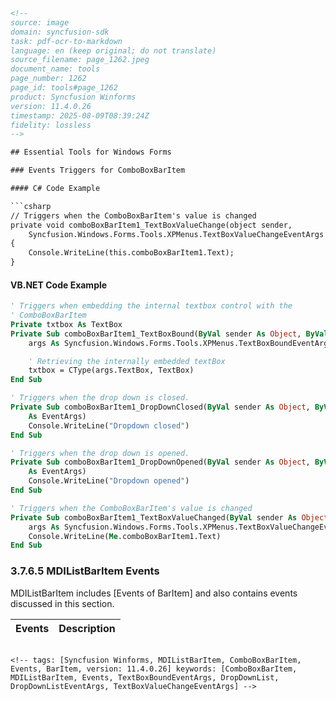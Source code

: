 ```html
<!-- 
source: image
domain: syncfusion-sdk
task: pdf-ocr-to-markdown
language: en (keep original; do not translate)
source_filename: page_1262.jpeg
document_name: tools
page_number: 1262
page_id: tools#page_1262
product: Syncfusion Winforms
version: 11.4.0.26
timestamp: 2025-08-09T08:39:24Z
fidelity: lossless
-->

## Essential Tools for Windows Forms

### Events Triggers for ComboBoxBarItem

#### C# Code Example

```csharp
// Triggers when the ComboBoxBarItem's value is changed
private void comboBoxBarItem1_TextBoxValueChange(object sender, 
    Syncfusion.Windows.Forms.Tools.XPMenus.TextBoxValueChangeEventArgs args)
{
    Console.WriteLine(this.comboBoxBarItem1.Text);
}
```

#### VB.NET Code Example

```vb
' Triggers when embedding the internal textbox control with the
' ComboBoxBarItem
Private txtbox As TextBox
Private Sub comboBoxBarItem1_TextBoxBound(ByVal sender As Object, ByVal 
    args As Syncfusion.Windows.Forms.Tools.XPMenus.TextBoxBoundEventArgs)

    ' Retrieving the internally embedded textBox
    txtbox = CType(args.TextBox, TextBox)
End Sub

' Triggers when the drop down is closed.
Private Sub comboBoxBarItem1_DropDownClosed(ByVal sender As Object, ByVal e 
    As EventArgs)
    Console.WriteLine("Dropdown closed")
End Sub

' Triggers when the drop down is opened.
Private Sub comboBoxBarItem1_DropDownOpened(ByVal sender As Object, ByVal e 
    As EventArgs)
    Console.WriteLine("Dropdown opened")
End Sub

' Triggers when the ComboBoxBarItem's value is changed
Private Sub comboBoxBarItem1_TextBoxValueChanged(ByVal sender As Object, ByVal 
    args As Syncfusion.Windows.Forms.Tools.XPMenus.TextBoxValueChangeEventArgs)
    Console.WriteLine(Me.comboBoxBarItem1.Text)
End Sub
```

### 3.7.6.5 MDIListBarItem Events

MDIListBarItem includes [Events of BarItem] and also contains events discussed in this section.

| Events             | Description                          |
|--------------------|---------------------------------------|
```

<!-- tags: [Syncfusion Winforms, MDIListBarItem, ComboBoxBarItem, Events, BarItem, version: 11.4.0.26] keywords: [ComboBoxBarItem, MDIListBarItem, Events, TextBoxBoundEventArgs, DropDownList, DropDownListEventArgs, TextBoxValueChangeEventArgs] -->
```